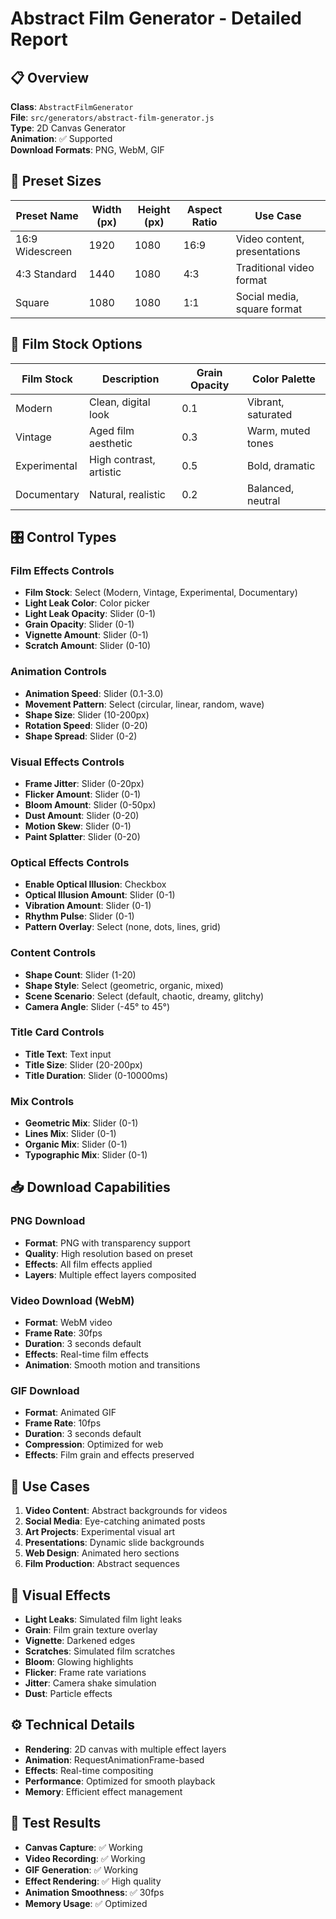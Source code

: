 # Abstract Film Generator - Detailed Report

## 📋 Overview
**Class**: `AbstractFilmGenerator`  
**File**: `src/generators/abstract-film-generator.js`  
**Type**: 2D Canvas Generator  
**Animation**: ✅ Supported  
**Download Formats**: PNG, WebM, GIF  

## 📐 Preset Sizes

| Preset Name | Width (px) | Height (px) | Aspect Ratio | Use Case |
|-------------|------------|-------------|--------------|----------|
| 16:9 Widescreen | 1920 | 1080 | 16:9 | Video content, presentations |
| 4:3 Standard | 1440 | 1080 | 4:3 | Traditional video format |
| Square | 1080 | 1080 | 1:1 | Social media, square format |

## 🎨 Film Stock Options

| Film Stock | Description | Grain Opacity | Color Palette |
|------------|-------------|---------------|---------------|
| Modern | Clean, digital look | 0.1 | Vibrant, saturated |
| Vintage | Aged film aesthetic | 0.3 | Warm, muted tones |
| Experimental | High contrast, artistic | 0.5 | Bold, dramatic |
| Documentary | Natural, realistic | 0.2 | Balanced, neutral |

## 🎛️ Control Types

### Film Effects Controls
- **Film Stock**: Select (Modern, Vintage, Experimental, Documentary)
- **Light Leak Color**: Color picker
- **Light Leak Opacity**: Slider (0-1)
- **Grain Opacity**: Slider (0-1)
- **Vignette Amount**: Slider (0-1)
- **Scratch Amount**: Slider (0-10)

### Animation Controls
- **Animation Speed**: Slider (0.1-3.0)
- **Movement Pattern**: Select (circular, linear, random, wave)
- **Shape Size**: Slider (10-200px)
- **Rotation Speed**: Slider (0-20)
- **Shape Spread**: Slider (0-2)

### Visual Effects Controls
- **Frame Jitter**: Slider (0-20px)
- **Flicker Amount**: Slider (0-1)
- **Bloom Amount**: Slider (0-50px)
- **Dust Amount**: Slider (0-20)
- **Motion Skew**: Slider (0-1)
- **Paint Splatter**: Slider (0-20)

### Optical Effects Controls
- **Enable Optical Illusion**: Checkbox
- **Optical Illusion Amount**: Slider (0-1)
- **Vibration Amount**: Slider (0-1)
- **Rhythm Pulse**: Slider (0-1)
- **Pattern Overlay**: Select (none, dots, lines, grid)

### Content Controls
- **Shape Count**: Slider (1-20)
- **Shape Style**: Select (geometric, organic, mixed)
- **Scene Scenario**: Select (default, chaotic, dreamy, glitchy)
- **Camera Angle**: Slider (-45° to 45°)

### Title Card Controls
- **Title Text**: Text input
- **Title Size**: Slider (20-200px)
- **Title Duration**: Slider (0-10000ms)

### Mix Controls
- **Geometric Mix**: Slider (0-1)
- **Lines Mix**: Slider (0-1)
- **Organic Mix**: Slider (0-1)
- **Typographic Mix**: Slider (0-1)

## 📥 Download Capabilities

### PNG Download
- **Format**: PNG with transparency support
- **Quality**: High resolution based on preset
- **Effects**: All film effects applied
- **Layers**: Multiple effect layers composited

### Video Download (WebM)
- **Format**: WebM video
- **Frame Rate**: 30fps
- **Duration**: 3 seconds default
- **Effects**: Real-time film effects
- **Animation**: Smooth motion and transitions

### GIF Download
- **Format**: Animated GIF
- **Frame Rate**: 10fps
- **Duration**: 3 seconds default
- **Compression**: Optimized for web
- **Effects**: Film grain and effects preserved

## 🎯 Use Cases

1. **Video Content**: Abstract backgrounds for videos
2. **Social Media**: Eye-catching animated posts
3. **Art Projects**: Experimental visual art
4. **Presentations**: Dynamic slide backgrounds
5. **Web Design**: Animated hero sections
6. **Film Production**: Abstract sequences

## 🎨 Visual Effects

- **Light Leaks**: Simulated film light leaks
- **Grain**: Film grain texture overlay
- **Vignette**: Darkened edges
- **Scratches**: Simulated film scratches
- **Bloom**: Glowing highlights
- **Flicker**: Frame rate variations
- **Jitter**: Camera shake simulation
- **Dust**: Particle effects

## ⚙️ Technical Details

- **Rendering**: 2D canvas with multiple effect layers
- **Animation**: RequestAnimationFrame-based
- **Effects**: Real-time compositing
- **Performance**: Optimized for smooth playback
- **Memory**: Efficient effect management

## 🧪 Test Results

- **Canvas Capture**: ✅ Working
- **Video Recording**: ✅ Working
- **GIF Generation**: ✅ Working
- **Effect Rendering**: ✅ High quality
- **Animation Smoothness**: ✅ 30fps
- **Memory Usage**: ✅ Optimized
